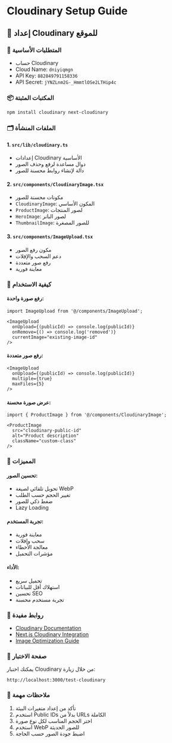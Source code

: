 # Cloudinary Setup Guide

## 📸 إعداد Cloudinary للموقع

### 🔧 المتطلبات الأساسية
- حساب Cloudinary
- Cloud Name: `dniyiqmgn`
- API Key: `882849791158336`
- API Secret: `jYNZLnm2G-_HmmtlOSe2LTHip4c`

### 📦 المكتبات المثبتة
```bash
npm install cloudinary next-cloudinary
```

### 🗂️ الملفات المنشأة

#### 1. `src/lib/cloudinary.ts`
- إعدادات Cloudinary الأساسية
- دوال مساعدة لرفع وحذف الصور
- دالة لإنشاء روابط محسنة للصور

#### 2. `src/components/CloudinaryImage.tsx`
- مكونات محسنة للصور
- `CloudinaryImage`: المكون الأساسي
- `ProductImage`: لصور المنتجات
- `HeroImage`: لصور البانر
- `ThumbnailImage`: للصور المصغرة

#### 3. `src/components/ImageUpload.tsx`
- مكون رفع الصور
- دعم السحب والإفلات
- رفع صور متعددة
- معاينة فورية

### 🚀 كيفية الاستخدام

#### رفع صورة واحدة:
```tsx
import ImageUpload from '@/components/ImageUpload';

<ImageUpload
  onUpload={(publicId) => console.log(publicId)}
  onRemove={() => console.log('removed')}
  currentImage="existing-image-id"
/>
```

#### رفع صور متعددة:
```tsx
<ImageUpload
  onUpload={(publicId) => console.log(publicId)}
  multiple={true}
  maxFiles={5}
/>
```

#### عرض صورة محسنة:
```tsx
import { ProductImage } from '@/components/CloudinaryImage';

<ProductImage
  src="cloudinary-public-id"
  alt="Product description"
  className="custom-class"
/>
```

### 🎯 المميزات

#### تحسين الصور:
- تحويل تلقائي لصيغة WebP
- تغيير الحجم حسب الطلب
- ضغط ذكي للصور
- Lazy Loading

#### تجربة المستخدم:
- معاينة فورية
- سحب وإفلات
- معالجة الأخطاء
- مؤشرات التحميل

#### الأداء:
- تحميل سريع
- استهلاك أقل للبيانات
- تحسين SEO
- تجربة مستخدم محسنة

### 🔗 روابط مفيدة
- [Cloudinary Documentation](https://cloudinary.com/documentation)
- [Next.js Cloudinary Integration](https://next-cloudinary.spacejelly.dev/)
- [Image Optimization Guide](https://cloudinary.com/documentation/image_optimization)

### 🧪 صفحة الاختبار
يمكنك اختبار Cloudinary من خلال زيارة:
```
http://localhost:3000/test-cloudinary
```

### 📝 ملاحظات مهمة
1. تأكد من إعداد متغيرات البيئة
2. استخدم Public IDs بدلاً من URLs الكاملة
3. اختر الحجم المناسب لكل نوع صورة
4. استخدم WebP للصور الحديثة
5. اضبط جودة الصور حسب الحاجة 